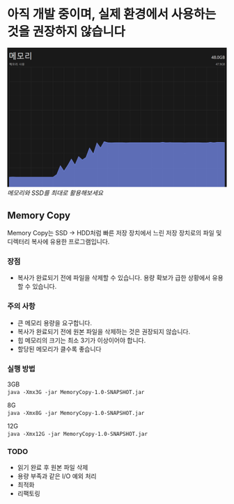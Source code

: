 # 아직 개발 중이며, 실제 환경에서 사용하는 것을 권장하지 않습니다
![메모리사용량](./img/mem_usage.png)
_메모리와 SSD를 최대로 활용해보세요_

## Memory Copy
Memory Copy는 SSD -> HDD처럼 빠른 저장 장치에서 느린 저장 장치로의 파일 및 디렉터리 복사에 유용한 프로그램입니다.

### 장점
- 복사가 완료되기 전에 파일을 삭제할 수 있습니다. 용량 확보가 급한 상황에서 유용할 수 있습니다.

### 주의 사항
- 큰 메모리 용량을 요구합니다.
- 복사가 완료되기 전에 원본 파일을 삭제하는 것은 권장되지 않습니다.
- 힙 메모리의 크기는 최소 3기가 이상이어야 합니다.
- 할당된 메모리가 클수록 좋습니다

### 실행 방법
3GB  
```java -Xmx3G -jar MemoryCopy-1.0-SNAPSHOT.jar```

8G  
```java -Xmx8G -jar MemoryCopy-1.0-SNAPSHOT.jar```

12G  
```java -Xmx12G -jar MemoryCopy-1.0-SNAPSHOT.jar```

### TODO
- 읽기 완료 후 원본 파일 삭제
- 용량 부족과 같은 I/O 예외 처리
- 최적화
- 리팩토링